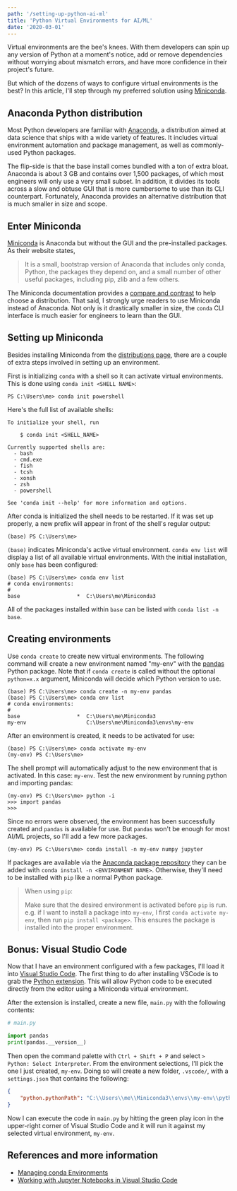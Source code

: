 ```yaml
---
path: '/setting-up-python-ai-ml'
title: 'Python Virtual Environments for AI/ML'
date: '2020-03-01'
---
```


Virtual environments are the bee's knees. With them developers
can spin up any version of Python at a moment's notice, add
or remove dependencies without worrying about mismatch errors,
and have more confidence in their project's future.

But which of the dozens of ways to configure virtual environments
is the best? In this article, I'll step through my preferred
solution using [Miniconda](https://docs.conda.io/en/latest/miniconda.html).

## Anaconda Python distribution

Most Python developers are familiar with [Anaconda](https://www.anaconda.com/),
a distribution aimed at data science that ships with a wide variety of features.
It includes virtual environment automation and package management, as well as
commonly-used Python packages.

The flip-side is that the base install comes bundled with a ton of extra
bloat. Anaconda is about 3 GB and contains over 1,500 packages, of which most
engineers will only use a very small subset. In addition, it divides its tools
across a slow and obtuse GUI that is more cumbersome to use than its CLI
counterpart. Fortunately, Anaconda provides an alternative distribution
that is much smaller in size and scope.

## Enter Miniconda

[Miniconda](https://docs.conda.io/en/latest/miniconda.html) is Anaconda
but without the GUI and the pre-installed packages. As their website states,

> It is a small, bootstrap version of Anaconda that includes only conda,
> Python, the packages they depend on, and a small number of other useful
> packages, including pip, zlib and a few others.

The Miniconda documentation provides a
[compare and contrast](https://docs.conda.io/projects/conda/en/latest/user-guide/install/download.html#anaconda-or-miniconda)
to help choose a distribution. That said, I strongly urge
readers to use Miniconda instead of Anaconda. Not only is it drastically
smaller in size, the `conda` CLI interface is much easier for engineers
to learn than the GUI.

## Setting up Miniconda

Besides installing Miniconda from the
[distributions page](https://docs.conda.io/en/latest/miniconda.html),
there are a couple of extra steps involved in setting up an environment.

First is initializing `conda` with a shell so it can activate
virtual environments. This is done using `conda init <SHELL NAME>`:

```
PS C:\Users\me> conda init powershell
```

Here's the full list of available shells:

```
To initialize your shell, run

    $ conda init <SHELL_NAME>

Currently supported shells are:
  - bash
  - cmd.exe
  - fish
  - tcsh
  - xonsh
  - zsh
  - powershell

See 'conda init --help' for more information and options.
```

After conda is initialized the shell needs to be restarted.
If it was set up properly, a new prefix will appear in front of
the shell's regular output:

```
(base) PS C:\Users\me>
```

`(base)` indicates Miniconda's active virtual environment.
`conda env list` will display a list of all available virtual environments.
With the initial installation, only `base` has been configured:

```
(base) PS C:\Users\me> conda env list
# conda environments:
#
base                  *  C:\Users\me\Miniconda3
```

All of the packages installed within `base` can be listed with
`conda list -n base`.

## Creating environments

Use `conda create` to create new virtual environments. The following
command will create a new environment named "my-env" with the
[pandas](https://pandas.pydata.org/) Python package. Note that
if `conda create` is called without the optional `python=x.x` argument,
Miniconda will decide which Python version to use.

```
(base) PS C:\Users\me> conda create -n my-env pandas
(base) PS C:\Users\me> conda env list
# conda environments:
#
base                  *  C:\Users\me\Miniconda3
my-env                   C:\Users\me\Miniconda3\envs\my-env
```

After an environment is created, it needs to be activated for use: 

```
(base) PS C:\Users\me> conda activate my-env
(my-env) PS C:\Users\me>
```

The shell prompt will automatically adjust to the new environment
that is activated. In this case: `my-env`. Test the new environment
by running python and importing pandas:

```
(my-env) PS C:\Users\me> python -i
>>> import pandas
>>>
```

Since no errors were observed, the environment has been successfully created
and `pandas` is available for use. But `pandas` won't be enough for most
AI/ML projects, so I'll add a few more packages.

```
(my-env) PS C:\Users\me> conda install -n my-env numpy jupyter
```

If packages are available via the
[Anaconda package repository](https://anaconda.org/anaconda/repo) they
can be added with `conda install -n <ENVIRONMENT NAME>`. Otherwise,
they'll need to be installed with `pip` like a normal Python package.

> When using `pip`:
> 
> Make sure that the desired environment is activated
> before `pip` is run. e.g. if I want to install a package into `my-env`,
> I first `conda activate my-env`, then run `pip install <package>`. This
> ensures the package is installed into the proper environment.

## Bonus: Visual Studio Code

Now that I have an environment configured with a few packages, I'll
load it into [Visual Studio Code](https://code.visualstudio.com/). The
first thing to do after installing VSCode is to grab the
[Python extension](https://marketplace.visualstudio.com/items?itemName=ms-python.python).
This will allow Python code to be executed directly from the editor using
a Miniconda virtual environment.

After the extension is installed, create a new file, `main.py` with the
following contents:

```py
# main.py

import pandas
print(pandas.__version__)
```

Then open the command palette with `Ctrl + Shift + P` and select
`> Python: Select Interpreter`. From the environment selections, I'll pick
the one I just created, `my-env`. Doing so will create a new folder,
`.vscode/`, with a `settings.json` that contains the following:

```json
{
    "python.pythonPath": "C:\\Users\\me\\Miniconda3\\envs\\my-env\\python.exe"
}
```

Now I can execute the code in `main.py` by hitting the green play icon
in the upper-right corner of Visual Studio Code and it will run it against
my selected virtual environment, `my-env`.

## References and more information

* [Managing conda Environments](https://docs.conda.io/projects/conda/en/latest/user-guide/tasks/manage-environments.html)
* [Working with Jupyter Notebooks in Visual Studio Code](https://code.visualstudio.com/docs/python/jupyter-support)
